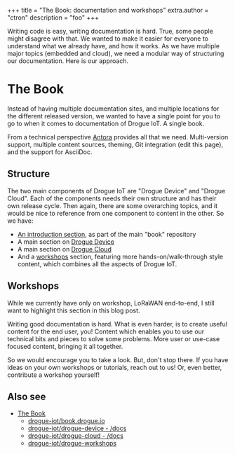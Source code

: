 +++
title = "The Book: documentation and workshops"
extra.author = "ctron"
description = "foo"
+++

Writing code is easy, writing documentation is hard. True, some people might disagree with that. We wanted to make it
easier for everyone to understand what we already have, and how it works. As we have multiple major topics
(embedded and cloud), we need a modular way of structuring our documentation. Here is our approach. 

<!-- more -->

# The Book

Instead of having multiple documentation sites, and multiple locations for the different released version, we wanted
to have a single point for you to go to when it comes to documentation of Drogue IoT. A single book.

From a technical perspective [Antora](https://antora.org/) provides all that we need. Multi-version support,
multiple content sources, theming, Git integration (edit this page), and the support for AsciiDoc.

## Structure

The two main components of Drogue IoT are "Drogue Device" and "Drogue Cloud". Each of the components needs their own
structure and has their own release cycle. Then again, there are some overarching topics, and it would be nice to
reference from one component to content in the other.  So we have:

* [An introduction section](https://book.drogue.io/drogue-book/), as part of the main "book" repository
* A main section on [Drogue Device](https://book.drogue.io/drogue-device/dev/index.html)
* A main section on [Drogue Cloud](https://book.drogue.io/drogue-cloud/dev/index.html)
* And a [workshops](https://book.drogue.io/drogue-workshops/index.html) section, featuring more hands-on/walk-through
  style content, which combines all the aspects of Drogue IoT.

## Workshops

While we currently have only on workshop, LoRaWAN end-to-end, I still want to highlight this section in this blog post.

Writing good documentation is hard. What is even harder, is to create useful content for the end user, you! Content
which enables you to use our technical bits and pieces to solve some problems. More user or use-case focused content,
bringing it all together.

So we would encourage you to take a look. But, don't stop there. If you have ideas on your own workshops or tutorials,
reach out to us! Or, even better, contribute a workshop yourself!

## Also see

* [The Book](https://book.drogue.io)
  * [drogue-iot/book.drogue.io](https://github.com/drogue-iot/book.drogue.io)
  * [drogue-iot/drogue-device - /docs](https://github.com/drogue-iot/drogue-device/tree/main/docs)
  * [drogue-iot/drogue-cloud - /docs](https://github.com/drogue-iot/drogue-cloud/tree/main/docs)
  * [drogue-iot/drogue-workshops](https://github.com/drogue-iot/drogue-workshops/)
